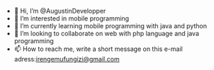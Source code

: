- 👋 Hi, I’m @AugustinDevelopper
- 👀 I’m interested in mobile programming 
- 🌱 I’m currently learning mobile programming with java and python 
- 💞️ I’m looking to collaborate on web with  php language and java  programming
- 📫 How to reach me, write a short message on this e-mail adress:irengemufungizi@gmail.com
